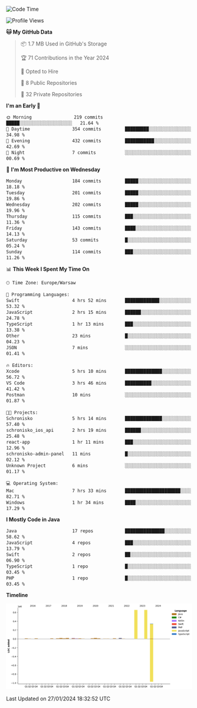 <!--START_SECTION:waka-->
![Code Time](http://img.shields.io/badge/Code%20Time-159%20hrs%205%20mins-blue)

![Profile Views](http://img.shields.io/badge/Profile%20Views-1-blue)

**🐱 My GitHub Data** 

> 📦 1.7 MB Used in GitHub's Storage 
 > 
> 🏆 71 Contributions in the Year 2024
 > 
> 💼 Opted to Hire
 > 
> 📜 8 Public Repositories 
 > 
> 🔑 32 Private Repositories 
 > 
**I'm an Early 🐤** 

```text
🌞 Morning                219 commits         █████░░░░░░░░░░░░░░░░░░░░   21.64 % 
🌆 Daytime                354 commits         █████████░░░░░░░░░░░░░░░░   34.98 % 
🌃 Evening                432 commits         ███████████░░░░░░░░░░░░░░   42.69 % 
🌙 Night                  7 commits           ░░░░░░░░░░░░░░░░░░░░░░░░░   00.69 % 
```
📅 **I'm Most Productive on Wednesday** 

```text
Monday                   184 commits         █████░░░░░░░░░░░░░░░░░░░░   18.18 % 
Tuesday                  201 commits         █████░░░░░░░░░░░░░░░░░░░░   19.86 % 
Wednesday                202 commits         █████░░░░░░░░░░░░░░░░░░░░   19.96 % 
Thursday                 115 commits         ███░░░░░░░░░░░░░░░░░░░░░░   11.36 % 
Friday                   143 commits         ████░░░░░░░░░░░░░░░░░░░░░   14.13 % 
Saturday                 53 commits          █░░░░░░░░░░░░░░░░░░░░░░░░   05.24 % 
Sunday                   114 commits         ███░░░░░░░░░░░░░░░░░░░░░░   11.26 % 
```


📊 **This Week I Spent My Time On** 

```text
🕑︎ Time Zone: Europe/Warsaw

💬 Programming Languages: 
Swift                    4 hrs 52 mins       █████████████░░░░░░░░░░░░   53.32 % 
JavaScript               2 hrs 15 mins       ██████░░░░░░░░░░░░░░░░░░░   24.78 % 
TypeScript               1 hr 13 mins        ███░░░░░░░░░░░░░░░░░░░░░░   13.38 % 
Other                    23 mins             █░░░░░░░░░░░░░░░░░░░░░░░░   04.23 % 
JSON                     7 mins              ░░░░░░░░░░░░░░░░░░░░░░░░░   01.41 % 

🔥 Editors: 
Xcode                    5 hrs 10 mins       ██████████████░░░░░░░░░░░   56.72 % 
VS Code                  3 hrs 46 mins       ██████████░░░░░░░░░░░░░░░   41.42 % 
Postman                  10 mins             ░░░░░░░░░░░░░░░░░░░░░░░░░   01.87 % 

🐱‍💻 Projects: 
Schronisko               5 hrs 14 mins       ██████████████░░░░░░░░░░░   57.40 % 
schronisko_ios_api       2 hrs 19 mins       ██████░░░░░░░░░░░░░░░░░░░   25.48 % 
react-app                1 hr 11 mins        ███░░░░░░░░░░░░░░░░░░░░░░   12.96 % 
schronisko-admin-panel   11 mins             █░░░░░░░░░░░░░░░░░░░░░░░░   02.12 % 
Unknown Project          6 mins              ░░░░░░░░░░░░░░░░░░░░░░░░░   01.17 % 

💻 Operating System: 
Mac                      7 hrs 33 mins       █████████████████████░░░░   82.71 % 
Windows                  1 hr 34 mins        ████░░░░░░░░░░░░░░░░░░░░░   17.29 % 
```

**I Mostly Code in Java** 

```text
Java                     17 repos            ███████████████░░░░░░░░░░   58.62 % 
JavaScript               4 repos             ███░░░░░░░░░░░░░░░░░░░░░░   13.79 % 
Swift                    2 repos             ██░░░░░░░░░░░░░░░░░░░░░░░   06.90 % 
TypeScript               1 repo              █░░░░░░░░░░░░░░░░░░░░░░░░   03.45 % 
PHP                      1 repo              █░░░░░░░░░░░░░░░░░░░░░░░░   03.45 % 
```



**Timeline**

![Lines of Code chart](https://raw.githubusercontent.com/KuaQ/KuaQ/main/assets/bar_graph.png)


 Last Updated on 27/01/2024 18:32:52 UTC
<!--END_SECTION:waka-->
